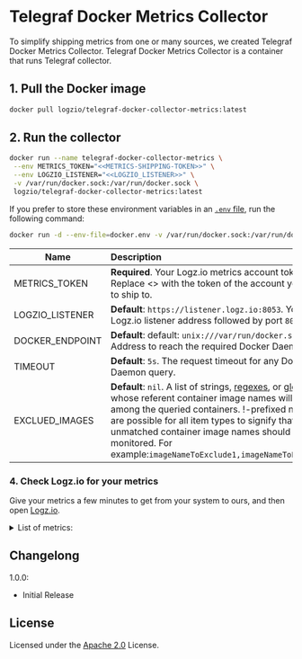 # Telegraf Docker Metrics Collector

To simplify shipping metrics from one or many sources, we created Telegraf Docker Metrics Collector. Telegraf Docker Metrics Collector is a container that runs Telegraf collector.

## 1. Pull the Docker image

```sh
docker pull logzio/telegraf-docker-collector-metrics:latest
```

## 2. Run the collector

```sh
docker run --name telegraf-docker-collector-metrics \
 --env METRICS_TOKEN="<<METRICS-SHIPPING-TOKEN>>" \
 --env LOGZIO_LISTENER="<<LOGZIO_LISTENER>>" \
 -v /var/run/docker.sock:/var/run/docker.sock \
 logzio/telegraf-docker-collector-metrics:latest
```

If you prefer to store these environment variables in an [`.env` file](./docker.env), run the following command:

```sh
docker run -d --env-file=docker.env -v /var/run/docker.sock:/var/run/docker.sock logzio/telegraf-docker-collector-metrics:latest
```

| Name            | Description                                                                                                                                                                                                                                                                                                                                                                                  |
| --------------- | :------------------------------------------------------------------------------------------------------------------------------------------------------------------------------------------------------------------------------------------------------------------------------------------------------------------------------------------------------------------------------------------- |
| METRICS_TOKEN   | **Required**. Your Logz.io metrics account token. Replace <<METRICS-SHIPPING-TOKEN>> with the token of the account you want to ship to.                                                                                                                                                                                                                                                      |
| LOGZIO_LISTENER | **Default**: `https://listener.logz.io:8053`. Your Logz.io listener address followed by port `8053`.                                                                                                                                                                                                                                                                                         |
| DOCKER_ENDPOINT | **Default**: default: `unix:///var/run/docker.sock`. Address to reach the required Docker Daemon.                                                                                                                                                                                                                                                                                            |
| TIMEOUT         | **Default**: `5s`. The request timeout for any Docker Daemon query.                                                                                                                                                                                                                                                                                                                          |
| EXCLUED_IMAGES  | **Default**: `nil`. A list of strings, [regexes](https://pkg.go.dev/regexp), or [globs](https://github.com/gobwas/glob) whose referent container image names will not be among the queried containers. !-prefixed negations are possible for all item types to signify that only unmatched container image names should be monitored. For example:`imageNameToExclude1,imageNameToExclude2`) |

### 4. Check Logz.io for your metrics

Give your metrics a few minutes to get from your system to ours,
and then open [Logz.io](https://app.logz.io/#/dashboard/metrics).

<details>
  <summary markdown="span"> List of metrics: </summary>
  
	-   docker_container_blkio_io_service_bytes_recursive_read
	-   docker_container_blkio_io_service_bytes_recursive_write
    -   docker_container_cpu_throttling_periods
    -   docker_container_cpu_throttling_throttled_periods
    -   docker_container_cpu_throttling_throttled_time
    -   docker_container_cpu_usage_in_kernelmode
    -   docker_container_cpu_usage_in_usermode
    -   docker_container_cpu_usage_percent
    -   docker_container_cpu_usage_system
    -   docker_container_cpu_usage_total
    -   docker_container_mem_active_anon
    -   docker_container_mem_active_file
    -   docker_container_mem_inactive_anon
    -   docker_container_mem_inactive_file
    -   docker_container_mem_limit
    -   docker_container_mem_max_usage
    -   docker_container_mem_pgfault
    -   docker_container_mem_pgmajfault
    -   docker_container_mem_unevictable
    -   docker_container_mem_usage
    -   docker_container_mem_usage_percent
    -   docker_container_net_rx_bytes
    -   docker_container_net_rx_dropped
    -   docker_container_net_rx_errors
    -   docker_container_net_rx_packets
    -   docker_container_net_tx_bytes
    -   docker_container_net_tx_dropped
    -   docker_container_net_tx_errors
    -   docker_container_net_tx_packets
    -   docker_container_status_exitcode
    -   docker_container_status_finished_at
    -   docker_container_status_oomkilled
    -   docker_container_status_pid
    -   docker_container_status_started_at
    -   docker_container_status_uptime_ns
    -   docker_memory_total
    -   docker_n_containers
    -   docker_n_containers_paused
    -   docker_n_containers_running
    -   docker_n_containers_stopped
    -   docker_n_cpusdocker_n_goroutines
    -   docker_n_images
    -   docker_n_listener_events
    -   docker_n_used_file_descriptors

</details>

## Changelong

1.0.0:

-   Initial Release

## License

Licensed under the [Apache 2.0](http://apache.org/licenses/LICENSE-2.0.txt) License.
